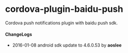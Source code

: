# cordova-plugin-baidu-push
Cordova push notifications plugin with baidu push sdk.

#### ChangeLogs 
* 2016-01-08 android sdk update to 4.6.0.53 by **aoslee** 
